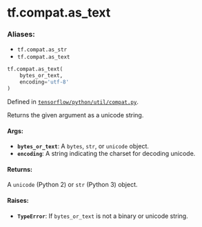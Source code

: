 <div itemscope itemtype="http://developers.google.com/ReferenceObject">
<meta itemprop="name" content="tf.compat.as_text" />
<meta itemprop="path" content="Stable" />
</div>

# tf.compat.as_text

### Aliases:

* `tf.compat.as_str`
* `tf.compat.as_text`

``` python
tf.compat.as_text(
    bytes_or_text,
    encoding='utf-8'
)
```



Defined in [`tensorflow/python/util/compat.py`](https://www.tensorflow.org/code/tensorflow/python/util/compat.py).

Returns the given argument as a unicode string.

#### Args:

* <b>`bytes_or_text`</b>: A `bytes`, `str`, or `unicode` object.
* <b>`encoding`</b>: A string indicating the charset for decoding unicode.


#### Returns:

A `unicode` (Python 2) or `str` (Python 3) object.


#### Raises:

* <b>`TypeError`</b>: If `bytes_or_text` is not a binary or unicode string.